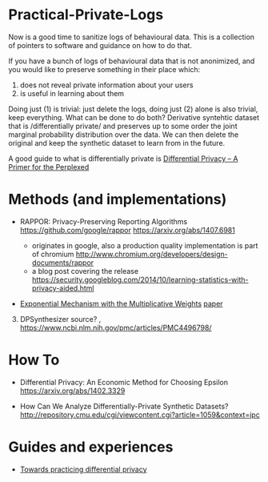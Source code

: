 # Practical-Private-Logs

Now is a good time to sanitize logs of behavioural data.
This is a collection of pointers to software and guidance on how to do that.

If you have a bunch of logs of behavioural data that is not anonimized, and you would like to preserve something in their place which:

1. does not reveal private information about your users
2. is useful in learning about them

Doing just (1) is trivial: just delete the logs, doing just (2) alone is also trivial, keep everything.
What can be done to do both? Derivative syntehtic dataset that is /differentially private/ and preserves up to some order the joint marginal probability distribution over the data. We can then delete the original and keep the synthetic dataset to learn from in the future.

A good guide to what is differentially private is  [Differential Privacy – A Primer for the Perplexed ](https://www.unece.org/fileadmin/DAM/stats/documents/ece/ces/ge.46/2011/26_Dwork-Smith.pdf)

# Methods (and implementations)

- RAPPOR: Privacy-Preserving Reporting Algorithms https://github.com/google/rappor https://arxiv.org/abs/1407.6981
  * originates in google, also a production quality implementation is part of chromium http://www.chromium.org/developers/design-documents/rappor
  * a blog post covering the release https://security.googleblog.com/2014/10/learning-statistics-with-privacy-aided.html


- [Exponential Mechanism with the Multiplicative Weights](https://github.com/mrtzh/PrivateMultiplicativeWeights.jl)  [paper](http://users.cms.caltech.edu/~katrina/papers/mwem-nips.pdf)

3. DPSynthesizer source? ,  https://www.ncbi.nlm.nih.gov/pmc/articles/PMC4496798/

# How To

- Differential Privacy: An Economic Method for Choosing Epsilon https://arxiv.org/abs/1402.3329

- How Can We Analyze Differentially-Private Synthetic Datasets? http://repository.cmu.edu/cgi/viewcontent.cgi?article=1059&context=jpc

# Guides and experiences
- [Towards practicing differential privacy](http://blog.mrtz.org/2015/03/13/practicing-differential-privacy.html)




